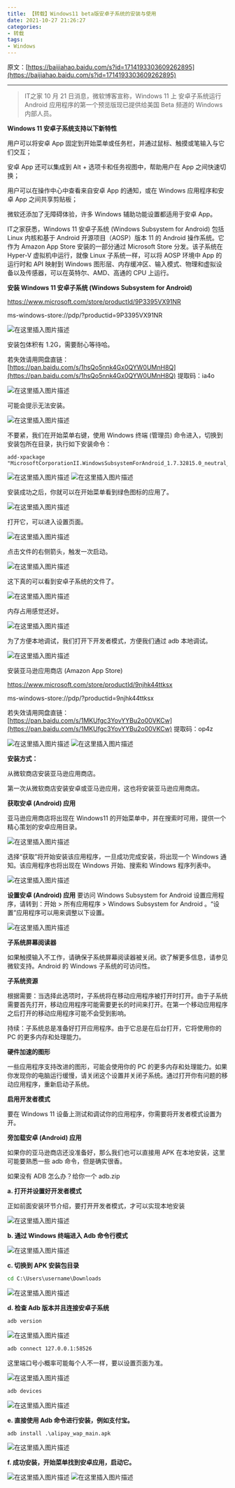 ```yaml
---
title: 【转载】Windows11 beta版安卓子系统的安装与使用
date: 2021-10-27 21:26:27
categories:
- 转载
tags:
- Windows
---
```


原文：[https://baijiahao.baidu.com/s?id=1714193303609262895](https://baijiahao.baidu.com/s?id=1714193303609262895)

---

> IT之家 10 月 21 日消息，微软博客宣称，Windows 11 上 安卓子系统运行 Android 应用程序的第一个预览版现已提供给美国 Beta 频道的 Windows 内部人员。

**Windows 11 安卓子系统支持以下新特性**

用户可以将安卓 App 固定到开始菜单或任务栏，并通过鼠标、触摸或笔输入与它们交互；

安卓 App 还可以集成到 Alt + 选项卡和任务视图中，帮助用户在 App 之间快速切换；

用户可以在操作中心中查看来自安卓 App 的通知，或在 Windows 应用程序和安卓 App 之间共享剪贴板；

微软还添加了无障碍体验，许多 Windows 辅助功能设置都适用于安卓 App。

IT之家获悉，Windows 11 安卓子系统 (Windows Subsystem for Android) 包括 Linux 内核和基于 Android 开源项目（AOSP）版本 11 的 Android 操作系统。它作为 Amazon App Store 安装的一部分通过 Microsoft Store 分发。该子系统在 Hyper-V 虚拟机中运行，就像 Linux 子系统一样，可以将 AOSP 环境中 App 的运行时和 API 映射到 Windows 图形层、内存缓冲区、输入模式、物理和虚拟设备以及传感器，可以在英特尔、AMD、高通的 CPU 上运行。

**安装 Windows 11 安卓子系统 (Windows Subsystem for Android)**

https://www.microsoft.com/store/productId/9P3395VX91NR

ms-windows-store://pdp/?productid=9P3395VX91NR

![在这里插入图片描述](https://cdn.yixiangzhilv.com/images/44f9f2f7cba87a52516087b3d4fb85ea.png)

安装包体积有 1.2G，需要耐心等待哈。

若失效请用网盘直链：[https://pan.baidu.com/s/1hsQo5nnk4Gx0QYW0UMnH8Q](https://pan.baidu.com/s/1hsQo5nnk4Gx0QYW0UMnH8Q)
提取码：ia4o

![在这里插入图片描述](https://cdn.yixiangzhilv.com/images/c692aa91f6a6b814374ecee6102665ab.png)

可能会提示无法安装。

![在这里插入图片描述](https://cdn.yixiangzhilv.com/images/59200901518e0ba18ddc3631171e6bda.png)

不要紧，我们在开始菜单右键，使用 Windows 终端 (管理员) 命令进入，切换到安装包所在目录，执行如下安装命令：

```text
add-xpackage "MicrosoftCorporationII.WindowsSubsystemForAndroid_1.7.32815.0_neutral___8wekyb3d8bbwe.Msixbundle"
```

![在这里插入图片描述](https://cdn.yixiangzhilv.com/images/b1bd4a3054131ddbb172e6eab24322b6.png)
![在这里插入图片描述](https://cdn.yixiangzhilv.com/images/9424f880d179a880a27381d5684ef0e6.png)

安装成功之后，你就可以在开始菜单看到绿色图标的应用了。

![在这里插入图片描述](https://cdn.yixiangzhilv.com/images/c60f2cc5df7288348b321a5644ecbaa9.png)

打开它，可以进入设置页面。

![在这里插入图片描述](https://cdn.yixiangzhilv.com/images/bebe5f6f96eba7ec773dd126ee69cb87.png)

点击文件的右侧箭头，触发一次启动。

![在这里插入图片描述](https://cdn.yixiangzhilv.com/images/03f85ab48fc41f43c3f7041e3f5f28df.png)

这下真的可以看到安卓子系统的文件了。

![在这里插入图片描述](https://cdn.yixiangzhilv.com/images/e738b45de18a228210388ac6ef7c3c6a.png)

内存占用感觉还好。

![在这里插入图片描述](https://cdn.yixiangzhilv.com/images/299773abcdea9892841d58864957a8d0.png)

为了方便本地调试，我们打开下开发者模式，方便我们通过 adb 本地调试。

![在这里插入图片描述](https://cdn.yixiangzhilv.com/images/ba13214094909a79cc55b1fa5e13da48.png)

安装亚马逊应用商店 (Amazon App Store)

https://www.microsoft.com/store/productId/9njhk44ttksx

ms-windows-store://pdp/?productid=9njhk44ttksx

若失效请用网盘直链：
[https://pan.baidu.com/s/1MKUfgc3YovYYBu2o00VKCw](https://pan.baidu.com/s/1MKUfgc3YovYYBu2o00VKCw)
提取码：op4z

![在这里插入图片描述](https://cdn.yixiangzhilv.com/images/cb35f09b691dd15aa11af81cde47ce57.png)
![在这里插入图片描述](https://cdn.yixiangzhilv.com/images/6652329cf8ae32de9fc5ac63c775bc5f.png)

**安装方式：**

从微软商店安装亚马逊应用商店。

第一次从微软商店安装安卓或亚马逊应用，这也将安装亚马逊应用商店。

**获取安卓 (Android) 应用**

亚马逊应用商店将出现在 Windows11 的开始菜单中，并在搜索时可用，提供一个精心策划的安卓应用目录。

![在这里插入图片描述](https://cdn.yixiangzhilv.com/images/10cfe93beb4c467db9b02fb926b81164.png)

选择“获取”将开始安装该应用程序，一旦成功完成安装，将出现一个 Windows 通知。该应用程序也将出现在 Windows 开始、搜索和 Windows 程序列表中。

![在这里插入图片描述](https://cdn.yixiangzhilv.com/images/10cfe93beb4c467db9b02fb926b81164.png)

**设置安卓 (Android) 应用**
要访问 Windows Subsystem for Android 设置应用程序，请转到：开始 > 所有应用程序 > Windows Subsystem for Android 。“设置”应用程序可以用来调整以下设置。

![在这里插入图片描述](https://cdn.yixiangzhilv.com/images/20c8c0d2bc06f8f4b86c79f32514cfc1.png)

**子系统屏幕阅读器**

如果触摸输入不工作，请确保子系统屏幕阅读器被关闭。欲了解更多信息，请参见微软支持。Android 的 Windows 子系统的可访问性。

**子系统资源**

根据需要：当选择此选项时，子系统将在移动应用程序被打开时打开。由于子系统需要首先打开，移动应用程序可能需要更长的时间来打开。在第一个移动应用程序之后打开的移动应用程序可能不会受到影响。

持续：子系统总是准备好打开应用程序。由于它总是在后台打开，它将使用你的 PC 的更多内存和处理能力。

**硬件加速的图形**

一些应用程序支持改进的图形，可能会使用你的 PC 的更多内存和处理能力。如果你发现你的电脑运行缓慢，请关闭这个设置并关闭子系统。通过打开你有问题的移动应用程序，重新启动子系统。

**启用开发者模式**

要在 Windows 11 设备上测试和调试你的应用程序，你需要将开发者模式设置为开。

**旁加载安卓 (Android) 应用**

如果你的亚马逊商店还没准备好，那么我们也可以直接用 APK 在本地安装，这里可能要熟悉一些 adb 命令，但是确实很香。

如果没有 ADB 怎么办？给你一个 adb.zip

**a. 打开并设置好开发者模式**

正如前面安装环节介绍，要打开开发者模式，才可以实现本地安装

![在这里插入图片描述](https://cdn.yixiangzhilv.com/images/58aef3e8de9692de4a6a98dd048d4065.png)

**b. 通过 Windows 终端进入 Adb 命令行模式**

![在这里插入图片描述](https://cdn.yixiangzhilv.com/images/baa51d8d79be94c23be0ebf5a06f57f0.png)

**c. 切换到 APK 安装包目录**

```cmd
cd C:\Users\username\Downloads
```

![在这里插入图片描述](https://cdn.yixiangzhilv.com/images/3343cb1ace2aa859d7df8977cfa6039a.png)

**d. 检查 Adb 版本并且连接安卓子系统**

```cmd
adb version
```

![在这里插入图片描述](https://cdn.yixiangzhilv.com/images/be92eba82fab16025b63c7f5e59687ec.png)

```cmd
adb connect 127.0.0.1:58526
```

这里端口号小概率可能每个人不一样，要以设置页面为准。

![在这里插入图片描述](https://cdn.yixiangzhilv.com/images/90a02c7b17567f87636d3bef3f6a333d.png)

```cmd
adb devices
```

![在这里插入图片描述](https://cdn.yixiangzhilv.com/images/d92095b473e0986bb5a61baa2f3a0171.png)

**e. 直接使用 Adb 命令进行安装，例如支付宝。**

```cmd
adb install .\alipay_wap_main.apk
```

![在这里插入图片描述](https://cdn.yixiangzhilv.com/images/82fd8524b22ee3f9a771e2d7027270a0.png)

**f. 成功安装，开始菜单找到安卓应用，启动它。**

![在这里插入图片描述](https://cdn.yixiangzhilv.com/images/b5a469835130376383d8ce69d2c6119f.png)
![在这里插入图片描述](https://cdn.yixiangzhilv.com/images/fce7460637ca6ed83a4b623ee5af46a0.png)

